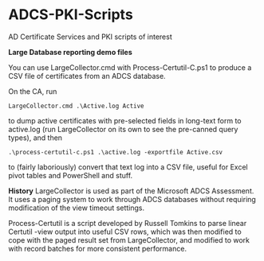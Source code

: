 # ADCS-PKI-Scripts
AD Certificate Services and PKI scripts of interest


**Large Database reporting demo files**

You can use LargeCollector.cmd with Process-Certutil-C.ps1 to produce a CSV file of certificates from an ADCS database.

On the CA, run

`LargeCollector.cmd .\Active.log Active`

to dump active certificates with pre-selected fields in long-text form to active.log (run LargeCollector on its own to see the pre-canned query types), and then

`.\process-certutil-c.ps1 .\active.log -exportfile Active.csv`

to (fairly laboriously) convert that text log into a CSV file, useful for Excel pivot tables and PowerShell and stuff.


**History**
LargeCollector is used as part of the Microsoft ADCS Assessment. It uses a paging system to work through ADCS databases without requiring modification of the view timeout settings.

Process-Certutil is a script developed by Russell Tomkins to parse linear Certutil -view output into useful CSV rows, which was then modified to cope with the paged result set from LargeCollector, and modified to work with record batches for more consistent performance.
